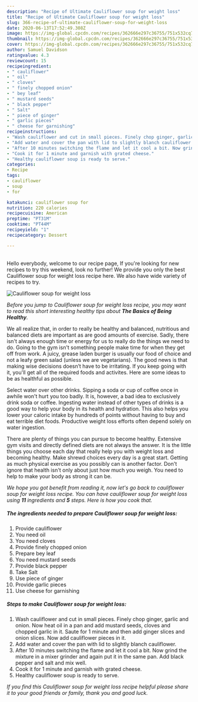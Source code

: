 ```yaml
---
description: "Recipe of Ultimate Cauliflower soup for weight loss"
title: "Recipe of Ultimate Cauliflower soup for weight loss"
slug: 366-recipe-of-ultimate-cauliflower-soup-for-weight-loss
date: 2020-06-13T17:52:49.308Z
image: https://img-global.cpcdn.com/recipes/362666e297c36755/751x532cq70/cauliflower-soup-for-weight-loss-recipe-main-photo.jpg
thumbnail: https://img-global.cpcdn.com/recipes/362666e297c36755/751x532cq70/cauliflower-soup-for-weight-loss-recipe-main-photo.jpg
cover: https://img-global.cpcdn.com/recipes/362666e297c36755/751x532cq70/cauliflower-soup-for-weight-loss-recipe-main-photo.jpg
author: Samuel Davidson
ratingvalue: 4.3
reviewcount: 15
recipeingredient:
- " cauliflower"
- " oil"
- " cloves"
- " finely chopped onion"
- " bey leaf"
- " mustard seeds"
- " black pepper"
- " Salt"
- " piece of ginger"
- " garlic pieces"
- " cheese for garnishing"
recipeinstructions:
- "Wash cauliflower and cut in small pieces. Finely chop ginger, garlic and onion. Now heat oil in a pan and add mustard seeds, cloves and chopped garlic in it. Saute for 1 minute and then add ginger slices and onion slices. Now add cauliflower pieces in it."
- "Add water and cover the pan with lid to slightly blanch cauliflower."
- "After 10 minutes switching the flame and let it cool a bit. Now grind the mixture in a mixer grinder and again put it in the same pan. Add black pepper and salt and mix well."
- "Cook it for 1 minute and garnish with grated cheese."
- "Healthy cauliflower soup is ready to serve."
categories:
- Recipe
tags:
- cauliflower
- soup
- for

katakunci: cauliflower soup for 
nutrition: 220 calories
recipecuisine: American
preptime: "PT31M"
cooktime: "PT44M"
recipeyield: "1"
recipecategory: Dessert

---
```

<br>
Hello everybody, welcome to our recipe page, If you're looking for new recipes to try this weekend, look no further! We provide you only the best Cauliflower soup for weight loss recipe here. We also have wide variety of recipes to try.
<br>


![Cauliflower soup for weight loss](https://img-global.cpcdn.com/recipes/362666e297c36755/751x532cq70/cauliflower-soup-for-weight-loss-recipe-main-photo.jpg)

<i>Before you jump to Cauliflower soup for weight loss recipe, you may want to read this short interesting healthy tips about <strong>The Basics of Being Healthy</strong>.</i>

We all realize that, in order to really be healthy and balanced, nutritious and balanced diets are important as are good amounts of exercise. Sadly, there isn't always enough time or energy for us to really do the things we need to do. Going to the gym isn't something people make time for when they get off from work. A juicy, grease laden burger is usually our food of choice and not a leafy green salad (unless we are vegetarians). The good news is that making wise decisions doesn’t have to be irritating. If you keep going with it, you'll get all of the required foods and activites. Here are some ideas to be as healthful as possible.

Select water over other drinks. Sipping a soda or cup of coffee once in awhile won't hurt you too badly. It is, however, a bad idea to exclusively drink soda or coffee. Ingesting water instead of other types of drinks is a good way to help your body in its health and hydration. This also helps you lower your caloric intake by hundreds of points without having to buy and eat terrible diet foods. Productive weight loss efforts often depend solely on water ingestion.

There are plenty of things you can pursue to become healthy. Extensive gym visits and directly defined diets are not always the answer. It is the little things you choose each day that really help you with weight loss and becoming healthy. Make shrewd choices every day is a great start. Getting as much physical exercise as you possibly can is another factor. Don't ignore that health isn't only about just how much you weigh. You need to help to make your body as strong it can be. 


<i>We hope you got benefit from reading it, now let's go back to cauliflower soup for weight loss recipe. You can have cauliflower soup for weight loss using <strong>11</strong> ingredients and <strong>5</strong> steps. Here is how you cook that.
</i>

##### The ingredients needed to prepare Cauliflower soup for weight loss:

1. Provide  cauliflower
1. You need  oil
1. You need  cloves
1. Provide  finely chopped onion
1. Prepare  bey leaf
1. You need  mustard seeds
1. Provide  black pepper
1. Take  Salt
1. Use  piece of ginger
1. Provide  garlic pieces
1. Use  cheese for garnishing


##### Steps to make Cauliflower soup for weight loss:

1. Wash cauliflower and cut in small pieces. Finely chop ginger, garlic and onion. Now heat oil in a pan and add mustard seeds, cloves and chopped garlic in it. Saute for 1 minute and then add ginger slices and onion slices. Now add cauliflower pieces in it.
1. Add water and cover the pan with lid to slightly blanch cauliflower.
1. After 10 minutes switching the flame and let it cool a bit. Now grind the mixture in a mixer grinder and again put it in the same pan. Add black pepper and salt and mix well.
1. Cook it for 1 minute and garnish with grated cheese.
1. Healthy cauliflower soup is ready to serve.


<i>If you find this Cauliflower soup for weight loss recipe helpful please share it to your good friends or family, thank you and good luck.</i>

